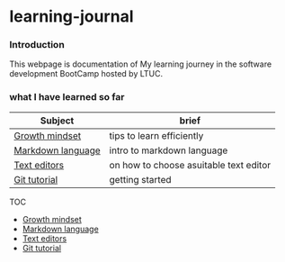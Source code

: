 # learning-journal

### Introduction 
This webpage is documentation of My learning journey in the software development BootCamp hosted by LTUC.

### what I have learned so far
Subject|brief
-------|-------
[Growth mindset](https://dinaalsaid.github.io/learning-journal/lab01b)|tips to learn efficiently
[Markdown language](https://dinaalsaid.github.io/learning-journal/reading01)|intro to markdown language
[Text editors](https://dinaalsaid.github.io/learning-journal/reading02)|on how to choose asuitable text editor
[Git tutorial](https://dinaalsaid.github.io/learning-journal/reading03)|getting started 

TOC
* [Growth mindset](https://dinaalsaid.github.io/learning-journal/lab01b)
* [Markdown language](https://dinaalsaid.github.io/learning-journal/reading01)
* [Text editors](https://dinaalsaid.github.io/learning-journal/reading02)
* [Git tutorial](https://dinaalsaid.github.io/learning-journal/reading03)